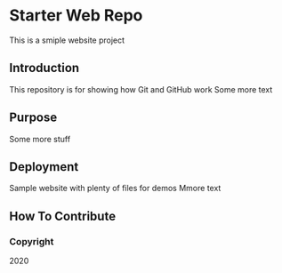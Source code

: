 # Starter Web Repo

This is a smiple website project 
## Introduction 

This repository is for showing how Git and GitHub work
Some more text 
## Purpose
Some more stuff 

## Deployment 
Sample website with plenty of files for demos
Mmore text 
## How To Contribute 


### Copyright 

2020